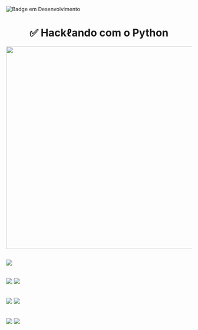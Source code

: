 ![Badge em Desenvolvimento](http://img.shields.io/static/v1?label=STATUS&message=%20DESENVOLVIDO&color=GREEN&style=for-the-badge)




#  <div align="center"> ✅ Hackℓando com o Python </div> 


<div align="center">

 <img src="https://user-images.githubusercontent.com/71516100/204398029-abbadfcc-6088-4a83-84d2-e94ee5466a06.jpg" width="550px"/>
 
</div>

## ![](http://img.shields.io/static/v1?label=1&message=INVESTIGANDO%20E%20ESPIONANDO%20PESSOAS&color=#6559&style=for-the-badge)

## ![](http://img.shields.io/static/v1?label=2&message=PREPARANDO%20O%20AMBIENTE%20VIRTUAL&color=#6559&style=for-the-badge) ![](https://img.shields.io/badge/-Kali_Linux-61DAFB?logo=kali-linux&logoColor=white&style=plastic)


## ![](http://img.shields.io/static/v1?label=3&message=ESTUDANDO%20O%20ALVO&color=#6559&style=for-the-badge) ![](https://img.shields.io/badge/-CA4245?logo=target&logoColor=white&style=plastic) 

## ![](http://img.shields.io/static/v1?label=4&message=WIRELESS%20AND%20PENTEST%20REVISÃO&color=#6559&style=for-the-badge) ![](https://img.shields.io/badge/Wireless-8B008B?logo=wireless&logoColor=white&style=plastic)
